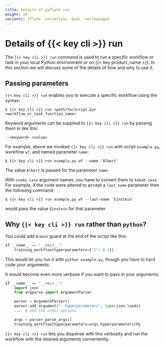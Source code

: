 ```yaml
---
title: Details of pyflyte run
weight: 10
variants: +flyte -serverless -byoc -selfmanaged
---
```


# Details of {{< key cli >}} run

The `{{< key cli >}} run` command is used to run a specific workflow or task in your local Python environment or on {{< key product_name >}}.
In this section we will discuss some of the details of how and why to use it.

## Passing parameters

`{{< key cli >}} run` enables you to execute a specific workflow using the syntax:

```shell
$ {{< key cli >}} run <path/to/script.py> <workflow_or_task_function_name>
```

Keyword arguments can be supplied to `{{< key cli >}} run` by passing them in like this:

```shell
--<keyword> <value>
```

For example, above we invoked `{{< key cli >}} run` with script `example.py`, workflow `wf`, and named parameter `name`:

```shell
$ {{< key cli >}} run example.py wf --name 'Albert'
```

The value `Albert` is passed for the parameter `name`.

With `snake_case` argument names, you have to convert them to `kebab-case`. For example,
if the code were altered to accept a `last_name` parameter then the following command:

```shell
$ {{< key cli >}} run example.py wf --last-name 'Einstein'
```

would pass the value `Einstein` for that parameter.

## Why `{{< key cli >}} run` rather than `python`?

You could add a `main` guard at the end of the script like this:

```python
if __name__ == "__main__":
    training_workflow(hyperparameters={"C": 0.1})
```

This would let you run it with `python example.py`, though you have to hard code your arguments.

It would become even more verbose if you want to pass in your arguments:

```python
if __name__ == "__main__":
    import json
    from argparse import ArgumentParser

    parser = ArgumentParser()
    parser.add_argument("--hyperparameters", type=json.loads)
    ...  # add the other options

    args = parser.parse_args()
    training_workflow(hyperparameters=args.hyperparameters)Py

```

`{{< key cli >}} run` lets you dispense with this verbosity and run the workflow with the desired arguments conveniently.